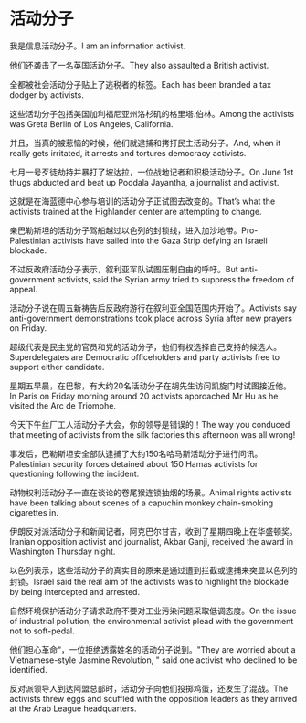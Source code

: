 # 活动分子

<p><span class="chinese">我是信息活动分子。</span><span class="english">I am an information activist.</span></p>

<p><span class="chinese">他们还袭击了一名英国活动分子。</span><span class="english">They also assaulted a British activist.</span></p>

<p><span class="chinese">全都被社会活动分子贴上了逃税者的标签。</span><span class="english">Each has been branded a tax dodger by activists.</span></p>

<p><span class="chinese">这些活动分子包括美国加利福尼亚州洛杉矶的格里塔.伯林。</span><span class="english">Among the activists was Greta Berlin of Los Angeles, California.</span></p>

<p><span class="chinese">并且，当真的被惹恼的时候，他们就逮捕和拷打民主活动分子。</span><span class="english">And, when it really gets irritated, it arrests and tortures democracy activists.</span></p>

<p><span class="chinese">七月一号歹徒劫持并暴打了坡达拉，一位战地记者和积极活动分子。</span><span class="english">On June 1st thugs abducted and beat up Poddala Jayantha, a journalist and activist.</span></p>

<p><span class="chinese">这就是在海蓝德中心参与培训的活动分子正试图去改变的。</span><span class="english">That’s what the activists trained at the Highlander center are attempting to change.</span></p>

<p><span class="chinese">亲巴勒斯坦的活动分子驾船越过以色列的封锁线，进入加沙地带。</span><span class="english">Pro-Palestinian activists have sailed into the Gaza Strip defying an Israeli blockade.</span></p>

<p><span class="chinese">不过反政府活动分子表示，叙利亚军队试图压制自由的呼吁。</span><span class="english">But anti-government activists, said the Syrian army tried to suppress the freedom of appeal.</span></p>

<p><span class="chinese">活动分子说在周五新祷告后反政府游行在叙利亚全国范围内开始了。</span><span class="english">Activists say anti-government demonstrations took place across Syria after new prayers on Friday.</span></p>

<p><span class="chinese">超级代表是民主党的官员和党的活动分子，他们有权选择自己支持的候选人。</span><span class="english">Superdelegates are Democratic officeholders and party activists free to support either candidate.</span></p>

<p><span class="chinese">星期五早晨，在巴黎，有大约20名活动分子在胡先生访问凯旋门时试图接近他。</span><span class="english">In Paris on Friday morning around 20 activists approached Mr Hu as he visited the Arc de Triomphe.</span></p>

<p><span class="chinese">今天下午丝厂工人活动分子大会，你的领导是错误的！</span><span class="english">The way you conduced that meeting of activists from the silk factories this afternoon was all wrong!</span></p>

<p><span class="chinese">事发后，巴勒斯坦安全部队逮捕了大约150名哈马斯活动分子进行问讯。</span><span class="english">Palestinian security forces detained about 150 Hamas activists for questioning following the incident.</span></p>

<p><span class="chinese">动物权利活动分子一直在谈论的卷尾猴连锁抽烟的场景。</span><span class="english">Animal rights activists have been talking about scenes of a capuchin monkey chain-smoking cigarettes in.</span></p>

<p><span class="chinese">伊朗反对派活动分子和新闻记者，阿克巴尔甘吉，收到了星期四晚上在华盛顿奖。</span><span class="english">Iranian opposition activist and journalist, Akbar Ganji, received the award in Washington Thursday night.</span></p>

<p><span class="chinese">以色列表示，这些活动分子的真实目的原来是通过遭到拦截或逮捕来突显以色列的封锁。</span><span class="english">Israel said the real aim of the activists was to highlight the blockade by being intercepted and arrested.</span></p>

<p><span class="chinese">自然环境保护活动分子请求政府不要对工业污染问题采取低调态度。</span><span class="english">On the issue of industrial pollution, the environmental activist plead with the government not to soft-pedal.</span></p>

<p><span class="chinese">他们担心革命“，一位拒绝透露姓名的活动分子说到。</span><span class="english">"They are worried about a Vietnamese-style Jasmine Revolution, " said one activist who declined to be identified.</span></p>

<p><span class="chinese">反对派领导人到达阿盟总部时，活动分子向他们投掷鸡蛋，还发生了混战。</span><span class="english">The activists threw eggs and scuffled with the opposition leaders as they arrived at the Arab League headquarters.</span></p>

